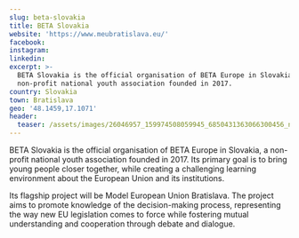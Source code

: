 ```yaml
---
slug: beta-slovakia
title: BETA Slovakia
website: 'https://www.meubratislava.eu/'
facebook:
instagram:
linkedin:
excerpt: >-
  BETA Slovakia is the official organisation of BETA Europe in Slovakia, a
  non-profit national youth association founded in 2017.
country: Slovakia
town: Bratislava
geo: '48.1459,17.1071'
header:
  teaser: /assets/images/26046957_159974508059945_6850431363066300456_n.png
---
```

BETA Slovakia is the official organisation of BETA Europe in Slovakia, a non-profit national youth association founded in 2017. Its primary goal is to bring young people closer together, while creating a challenging learning environment about the European Union and its institutions.

Its flagship project will be Model European Union Bratislava. The project aims to promote knowledge of the decision-making process, representing the way new EU legislation comes to force while fostering mutual understanding and cooperation through debate and dialogue.
